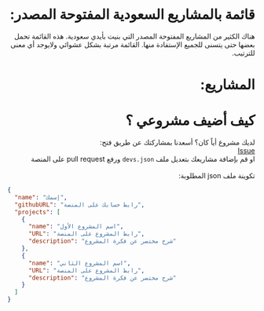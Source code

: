 <div dir="rtl">
    <h1>
    قائمة بالمشاريع السعودية المفتوحة المصدر:
    </h1>
    <p>
        هناك الكثير من المشاريع المفتوحة المصدر التي بنيت بأيدي سعودية. هذه القائمة تحمل بعضها حتى يتسنى للجميع الإستفادة منها. القائمة مرتبة بشكل عشوائي ولايوجد أي معنى للترتيب.
    </p>
    <h1>
    المشاريع:
    </h1>
    <!-- DEVELOPERS LIST -->
    <h1>كيف أضيف مشروعي ؟
    </h1> لديك مشروع أياً كان؟ أسعدنا بمشاركتك عن طريق فتح:
    <br>
    <a href="https://github.com/SaudiOpenSourceCommunity/SaudiOSS/issues/new">Issue</a>
    <br>
    او قم بإضافة مشاريعك بتعديل ملف <code>devs.json</code> ورفع pull request على المنصة 
    <br><br>
    تكوينة ملف json المطلوبة:
</div>

```json
{
  "name": "إسمك",
  "githubURL": "رابط حسابك على المنصة",
  "projects": [
    {
      "name": "اسم المشروع الأول",
      "URL": "رابط المشروع على المنصة",
      "description": "شرح مختصر عن فكرة المشروع"
    },
    {
      "name": "اسم المشروع الثاني",
      "URL": "رابط المشروع على المنصة",
      "description": "شرح مختصر عن فكرة المشروع"
    }
  ]
}
```
